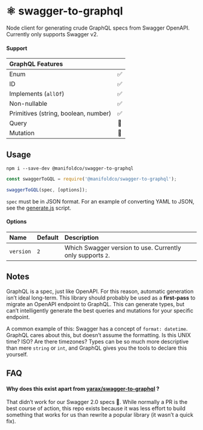 # ⚛️ swagger-to-graphql

Node client for generating crude GraphQL specs from Swagger OpenAPI.
Currently only supports Swagger v2.

#### Support

| GraphQL Features                     |     |
| :----------------------------------- | :-: |
| Enum                                 | ✅  |
| ID                                   | ✅  |
| Implements (`allOf`)                 | ✅  |
| Non-nullable                         | ✅  |
| Primitives (string, boolean, number) | ✅  |
| Query                                | 🚫  |
| Mutation                             | 🚫  |

## Usage

```
npm i --save-dev @manifoldco/swagger-to-graphql
```

```js
const swaggerToGQL = require('@manifoldco/swagger-to-graphql');

swaggerToGQL(spec, [options]);
```

`spec` must be in JSON format. For an example of converting YAML to JSON, see
the [generate.js](./scripts/generate.js) script.

#### Options

| Name      | Default | Description                                                |
| :-------- | :------ | :--------------------------------------------------------- |
| `version` | `2`     | Which Swagger version to use. Currently only supports `2`. |

## Notes

GraphQL is a spec, just like OpenAPI. For this reason, automatic generation
isn’t ideal long-term. This library should probably be used as a
**first-pass** to migrate an OpenAPI endpoint to GraphQL. This can generate
types, but can’t intelligently generate the best queries and mutations for
your specific endpoint.

A common example of this: Swagger has a concept of `format: datetime`.
GraphQL cares about this, but doesn’t assume the formatting. Is this UNIX
time? ISO? Are there timezones? Types can be so much more descriptive than
mere `string` or `int`, and GraphQL gives you the tools to declare this
yourself.

## FAQ

#### Why does this exist apart from [yarax/swagger-to-graphql](https://github.com/yarax/swagger-to-graphql) ?

That didn’t work for our Swagger 2.0 specs 🤷. While normally a PR is the best
course of action, this repo exists because it was less effort to build something
that works for us than rewrite a popular library (it wasn’t a quick fix).

